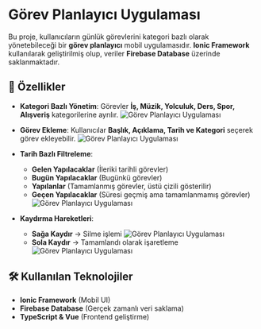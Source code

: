 # Görev Planlayıcı Uygulaması

Bu proje, kullanıcıların günlük görevlerini kategori bazlı olarak yönetebileceği bir **görev planlayıcı** mobil uygulamasıdır. **Ionic Framework** kullanılarak geliştirilmiş olup, veriler **Firebase Database** üzerinde saklanmaktadır.

## 📌 Özellikler
- **Kategori Bazlı Yönetim**: Görevler **İş, Müzik, Yolculuk, Ders, Spor, Alışveriş** kategorilerine ayrılır.
![Görev Planlayıcı Uygulaması](images/mainPage.png)
- **Görev Ekleme**: Kullanıcılar **Başlık, Açıklama, Tarih ve Kategori** seçerek görev ekleyebilir.
![Görev Planlayıcı Uygulaması](images/create.png)
- **Tarih Bazlı Filtreleme**:
    - **Gelen Yapılacaklar** (İleriki tarihli görevler)
    - **Bugün Yapılacaklar** (Bugünkü görevler)
    - **Yapılanlar** (Tamamlanmış görevler, üstü çizili gösterilir)
    - **Geçen Yapılacaklar** (Süresi geçmiş ama tamamlanmamış görevler)
![Görev Planlayıcı Uygulaması](images/is.png)

- **Kaydırma Hareketleri**:
    - **Sağa Kaydır** → Silme işlemi
![Görev Planlayıcı Uygulaması](images/check.png)
    - **Sola Kaydır** → Tamamlandı olarak işaretleme
![Görev Planlayıcı Uygulaması](images/trah.png)

## 🛠 Kullanılan Teknolojiler
- **Ionic Framework** (Mobil UI)
- **Firebase Database** (Gerçek zamanlı veri saklama)
- **TypeScript & Vue** (Frontend geliştirme)


